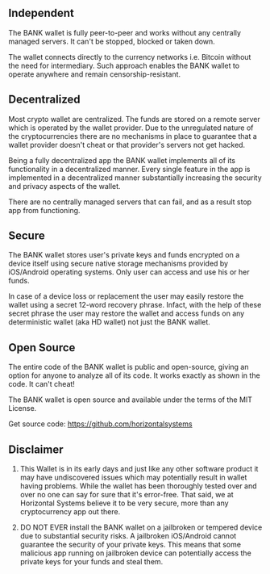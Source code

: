 
## Independent

The BANK wallet is fully peer-to-peer and works without any centrally managed servers. It can't be stopped, blocked or taken down.

The wallet connects directly to the currency networks i.e. Bitcoin without the need for intermediary. Such approach enables the BANK wallet to operate anywhere and remain censorship-resistant.


## Decentralized

Most crypto wallet are centralized. The funds are stored on a remote server which is operated by the wallet provider. Due to the unregulated nature of the cryptocurrencies there are no mechanisms in place to guarantee that a wallet provider doesn't cheat or that provider's servers not get hacked.

Being a fully decentralized app the BANK wallet implements all of its functionality in a decentralized manner. Every single feature in the app is implemented in a decentralized manner substantially increasing the security and privacy aspects of the wallet.

There are no centrally managed servers that can fail, and as a result stop app from functioning.


## Secure

The BANK wallet stores user's private keys and funds encrypted on a device itself using secure native storage mechanisms provided by iOS/Android operating systems. Only user can access and use his or her funds.

In case of a device loss or replacement the user may easily restore the wallet using a secret 12-word recovery phrase. Infact, with the help of these secret phrase the user may restore the wallet and access funds on any deterministic wallet (aka HD wallet) not just the BANK wallet.


## Open Source

The entire code of the BANK wallet is public and open-source, giving an option for anyone to analyze all of its code. It works exactly as shown in the code. It can't cheat!

The BANK wallet is open source and available under the terms of the MIT License.

Get source code: https://github.com/horizontalsystems


## Disclaimer

1. This Wallet is in its early days and just like any other software product it may have undiscovered issues which may potentially result in wallet having problems. While the wallet has been thoroughly tested over and over no one can say for sure that it's error-free. That said, we at Horizontal Systems believe it to be very secure, more than any cryptocurrency app out there.

2. DO NOT EVER install the BANK wallet on a jailbroken or tempered device due to substantial security risks. A jailbroken iOS/Android cannot guarantee the security of your private keys. This means that some malicious app running on jailbroken device can potentially access the private keys for your funds and steal them.

